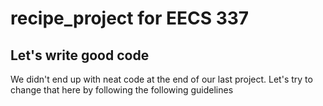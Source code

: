# recipe_project for EECS 337

## Let's write good code
We didn't end up with neat code at the end of our last project. Let's try to change that here by following the following guidelines
